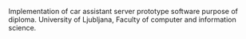Implementation of car assistant server prototype software purpose of diploma.
University of Ljubljana, Faculty of computer and information science.
